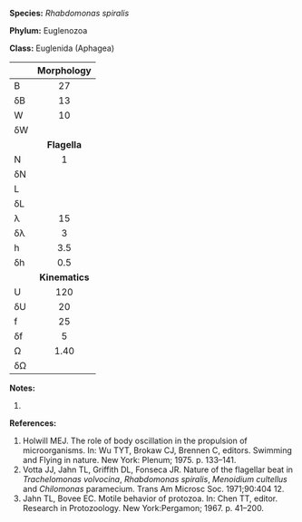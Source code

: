 **Species:** *Rhabdomonas spiralis*

**Phylum:** Euglenozoa

**Class:** Euglenida (Aphagea)

|    | **Morphology** |
|:-- | :------------: |
| B  | 27 |
| δB | 13 |
| W  | 10 |
| δW |  |
|    | **Flagella** |
| N  | 1 |
| δN |  |
| L  |  |
| δL |  |
| λ  | 15 |
| δλ | 3 |
| h  | 3.5 |
| δh | 0.5 |
|    | **Kinematics** |
| U  | 120 |
| δU | 20 |
| f  | 25 |
| δf | 5 |
| Ω  | 1.40 |
| δΩ |  |

**Notes:**

1.

**References:**

1. Holwill MEJ.  The role of body oscillation in the propulsion of microorganisms. In: Wu TYT, Brokaw CJ, Brennen C, editors. Swimming and Flying in nature. New York:  Plenum; 1975. p. 133–141.
1. Votta JJ, Jahn TL, Griffith DL, Fonseca JR.  Nature of the flagellar beat in *Trachelomonas volvocina*, *Rhabdomonas spiralis*, *Menoidium cultellus* and *Chilomonas* paramecium.  Trans Am Microsc Soc. 1971;90:404 12.
1. Jahn TL, Bovee EC. Motile behavior of protozoa. In: Chen TT, editor. Research in Protozoology. New York:Pergamon; 1967. p. 41–200.
